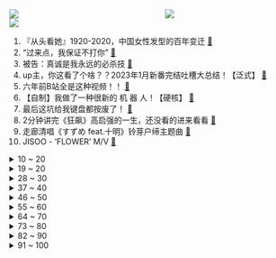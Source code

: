 <div >
	<a style="float:left;width:55%;" href = "https://github.com/anuraghazra/github-readme-stats">
	 <img src = "https://github-readme-stats.vercel.app/api?username=iuuuuuaena&theme=buefy&show_icons=true"/>
	</a>
	<a  style="float:right;width:45%" href = "https://github.com/anuraghazra/github-readme-stats">
	 <img  src="https://github-readme-stats.vercel.app/api/top-langs/?username=anuraghazra&layout=compact"/>
	</a>
	</div>

[![](https://img.shields.io/badge/jxd-@jxdgogogo.xyz-yellowgreen.svg)](https://www.jxdgogogo.xyz)<br>
1. 『从头看她』1920-2020，中国女性发型的百年变迁 [:link:](//www.bilibili.com/video/BV1qm4y1r7BB) <br>
2. “过来点，我保证不打你” [:link:](//www.bilibili.com/video/BV1tN411N7jN) <br>
3. 被告：真诚是我永远的必杀技 [:link:](//www.bilibili.com/video/BV1gg4y1G7Fx) <br>
4. up主，你这看了个啥？？2023年1月新番完结吐槽大总结！【泛式】 [:link:](//www.bilibili.com/video/BV1Bh411375J) <br>
5. 六年前B站全是这种视频！！ [:link:](//www.bilibili.com/video/BV1XL411X7nQ) <br>
6. 【自制】我做了一种很新的 机 器 人！【硬核】 [:link:](//www.bilibili.com/video/BV1Uh41137Th) <br>
7. 最后这坑给我键盘都按废了！ [:link:](//www.bilibili.com/video/BV1vN411N73u) <br>
8. 2分钟讲完《狂飙》高启强的一生，还没看的进来看看 [:link:](//www.bilibili.com/video/BV1PT411B73G) <br>
9. 走廊清唱《すずめ feat.十明》铃芽户缔主题曲 [:link:](//www.bilibili.com/video/BV1oT411q77o) <br>
10. JISOO - ‘FLOWER’ M/V [:link:](//www.bilibili.com/video/BV1RX4y1R7w1) <br>
<details>
<summary>10 ~ 20</summary>

11. 死了，但没死透的小奶猫 [:link:](//www.bilibili.com/video/BV1NV4y1Q7bk) <br>
12. 假如穿越到古代你没钱花怎么办？这条视频看完你就赚了！！ [:link:](//www.bilibili.com/video/BV15c41157Kf) <br>
13. 《原神》3.6版本PV：「盛典与慧业」 [:link:](//www.bilibili.com/video/BV1Ds4y1J7n3) <br>
14. 炸裂！《越狱兔》到底有多离谱？动画界最强战力？ [:link:](//www.bilibili.com/video/BV1PY4y1D7Xs) <br>
15. 美国最贵炸鸡VS肯德基！！$600美金一份的炸鸡，值得吗？ [:link:](//www.bilibili.com/video/BV1oM411M7WX) <br>
16. 两代大帝对望！看看什么叫俄罗斯巅峰时刻！《叶卡捷琳娜》S2P8 [:link:](//www.bilibili.com/video/BV17a4y1M7DB) <br>
17. 很内向，出门只走下水道 [:link:](//www.bilibili.com/video/BV1Ng4y1x7QM) <br>
18. 酥酥脆脆香猪!小傲抱头痛哭！ [:link:](//www.bilibili.com/video/BV1sL411S7L9) <br>
19. 全网首测！体验美国最刺激的户外活动！超级震撼！ [:link:](//www.bilibili.com/video/BV1qm4y1r7ZG) <br>
</details>
<details>
<summary>19 ~ 20</summary>

20. BBOX超燃演奏《无期迷途》 [:link:](//www.bilibili.com/video/BV1mT411q7KA) <br>
21. 那个被骂上热搜的高三女生，得到大家的道歉了吗？ [:link:](//www.bilibili.com/video/BV1Ks4y1U7AR) <br>
22. 我终于知道为什么情侣爬完泰山不是结婚就是分手 [:link:](//www.bilibili.com/video/BV1t84y1g7Gj) <br>
23. 《家人们谁懂啊》原来配音是她，这是娶了一个黄瓜条吗！ [:link:](//www.bilibili.com/video/BV1kM4y1U7ms) <br>
24. 「原梦冒险团」第一集：出发！向着星辰与深渊！ [:link:](//www.bilibili.com/video/BV1Gh41137Xf) <br>
25. 中文互联网的凋零，正在杀死中国人工智能的未来【为什么我们搞不出ChatGPT】 [:link:](//www.bilibili.com/video/BV1Nm4y1z7AT) <br>
26. 【蔚蓝档案】首曝PV——欢迎来到基沃托斯！ [:link:](//www.bilibili.com/video/BV11v4y1V7am) <br>
27. 《重返未来：1999》三测PV 招募开启 中配实装！ [:link:](//www.bilibili.com/video/BV1PT411z7AB) <br>
28. “我高考山东省第三，妈妈知道后，却一点都不开心” [:link:](//www.bilibili.com/video/BV1vk4y1i7pS) <br>
</details>
<details>
<summary>28 ~ 30</summary>

29. 当家人发现你互联网上的嘴脸 [:link:](//www.bilibili.com/video/BV18o4y1H7WZ) <br>
30. 原来真的有人会一秒脸红.... [:link:](//www.bilibili.com/video/BV1is4y1D7Pg) <br>
31. 猫猫打字太慢了 [:link:](//www.bilibili.com/video/BV1wN411N7mQ) <br>
32. 水 视 频 [:link:](//www.bilibili.com/video/BV12a4y1M7FL) <br>
33. 探秘全世界最危险餐厅！1000 °C火山岩浆烤肉！到底有多好吃？ [:link:](//www.bilibili.com/video/BV1X84y1M7Wb) <br>
34. ChatGPT六步提问法：你若诚心发问，它会给你一篇惊艳论文！ [:link:](//www.bilibili.com/video/BV16s4y177Pz) <br>
35. 【全网最详】旅美熊猫究竟有没有被虐待？官方反复辟谣没人听？ [:link:](//www.bilibili.com/video/BV1hs4y1U7gs) <br>
36. 谁懂！滑跪拥抱真的很绝！导演的封神动作设计再次出现，救赎感拉满！！ [:link:](//www.bilibili.com/video/BV1HN411N7Jb) <br>
37. 康帅傅：我就是这被这破玩意卷死的 [:link:](//www.bilibili.com/video/BV1kT411q7FQ) <br>
</details>
<details>
<summary>37 ~ 40</summary>

38. 【罗翔】多数即正义？从苏格拉底之死聊起 [:link:](//www.bilibili.com/video/BV1Po4y1W7Qv) <br>
39. 网曝我们是假情侣，回应一些瓜 [:link:](//www.bilibili.com/video/BV1eg4y137rx) <br>
40. 【全球独家】卧槽！英雄联盟和乐高合作了！ [:link:](//www.bilibili.com/video/BV12V4y1Q7Zp) <br>
41. 【钢铁雄心4】全流程新手教学 | 5500小时带你入门 [:link:](//www.bilibili.com/video/BV1P84y1g7JN) <br>
42. 《艺术人生》 [:link:](//www.bilibili.com/video/BV1s84y1g7iS) <br>
43. 【四川话版】铃芽之旅❌痔疮之旅✅ [:link:](//www.bilibili.com/video/BV1sm4y1z7Lt) <br>
44. 学校本地的埃及人 [:link:](//www.bilibili.com/video/BV1FV4y1Q7Lo) <br>
45. 【何同学】我们做了一台中文打字机... [:link:](//www.bilibili.com/video/BV1Sk4y1471G) <br>
46. 钢筋直男和女同事AA，4000元到美术馆看上海夜景？？？【凭啥这么贵ep55-ROOF P.M. Modern Dining】 [:link:](//www.bilibili.com/video/BV1B84y1M7Eh) <br>
</details>
<details>
<summary>46 ~ 50</summary>

47. 菜鸟翻跳Wonder Girls 《Tell Me》｜五套一键换装 [:link:](//www.bilibili.com/video/BV1Go4y1H7Mh) <br>
48. 你可能真的一点没看懂茄子哭马 [:link:](//www.bilibili.com/video/BV1co4y1W7eY) <br>
49. 感受一下被狗狗追杀的感觉 [:link:](//www.bilibili.com/video/BV14s4y177Ye) <br>
50. 《小川同学是女生》DLC 后日谈 [:link:](//www.bilibili.com/video/BV1HM4y1U7dN) <br>
51. “笑死，这要能出神里，我直接送你满命...我趣！” [:link:](//www.bilibili.com/video/BV1Th41137er) <br>
52. 在这个身体工作真的辛苦大家了 [:link:](//www.bilibili.com/video/BV1WV4y1Q78u) <br>
53. 在襄阳吃肉嗦面太爽了吧？！红红辣辣，50一人牛肉吃到撑！ [:link:](//www.bilibili.com/video/BV1xM4y1U7vd) <br>
54. YG是真不会扬长避短啊？ [:link:](//www.bilibili.com/video/BV1Qm4y1z7zh) <br>
55. 当！日！剧！遇！上！方！言！ [:link:](//www.bilibili.com/video/BV1Bm4y1z7Yr) <br>
</details>
<details>
<summary>55 ~ 60</summary>

56. 做UP主三年！用全部收益开了一家二次元店！！！ [:link:](//www.bilibili.com/video/BV1tv4y1V7wK) <br>
57. 师父 完整版 [:link:](//www.bilibili.com/video/BV1sM411M7Cq) <br>
58. 杭州498日料自助餐，居然缺斤少两 [:link:](//www.bilibili.com/video/BV1po4y1W7hy) <br>
59. 《多人生化，但是明日方舟》 [:link:](//www.bilibili.com/video/BV1Ks4y1U755) <br>
60. 【TF家族】《一起去做的N件事》第二十件事：一起来采访吧（bushi）【愚人节特辑】 [:link:](//www.bilibili.com/video/BV1kL411m7Wp) <br>
61. 泪失禁体质真的主打的就是一个尴尬！！你有泪失禁体质吗？ [:link:](//www.bilibili.com/video/BV1ds4y1J7tv) <br>
62. 真正的埃及人看《刺客信条起源》会有什么反应！ [:link:](//www.bilibili.com/video/BV1Gj411w7GW) <br>
63. 我终于把这道暗黑甜品给做出来了！ [:link:](//www.bilibili.com/video/BV1es4y177p6) <br>
64. 千颗碎片实拍魔刀千刃（下）！用科学打破梦想与现实的界限吧！ [:link:](//www.bilibili.com/video/BV1Dj411w72V) <br>
</details>
<details>
<summary>64 ~ 70</summary>

65. 《崩坏3》全新S级角色「织羽梦旌」& SP角色「终末协理0017」预告 [:link:](//www.bilibili.com/video/BV1m84y1g7N9) <br>
66. 爆肝32天我用12亿方块还原渊下宫！【方块提瓦特#02渊下宫篇】 [:link:](//www.bilibili.com/video/BV12g4y137jZ) <br>
67. 建议佩戴耳机食用！来自宇宙的神秘声音 [:link:](//www.bilibili.com/video/BV1yL411S712) <br>
68. 把成年鳄鱼养家里是什么样的体验？ [:link:](//www.bilibili.com/video/BV1DM4y1U7uM) <br>
69. 堕落变异！看着可爱女主长出触手！这游戏结局惨得过分！ [:link:](//www.bilibili.com/video/BV13g4y1G7Ad) <br>
70. 【危机合约#12】全网首杀 危机等级34 再赴起源 [:link:](//www.bilibili.com/video/BV1tc41157EC) <br>
71. 这些网红绿植🧐懒人手残党别来沾边 [:link:](//www.bilibili.com/video/BV1zs4y1J7Uj) <br>
72. “教令院六杰” [:link:](//www.bilibili.com/video/BV18j411w7Yy) <br>
73. 回来吧我的蔡徐坤！ [:link:](//www.bilibili.com/video/BV1zo4y1W7Gj) <br>
</details>
<details>
<summary>73 ~ 80</summary>

74. 杨戬：还好我技高一筹 [:link:](//www.bilibili.com/video/BV1Wj411w7wt) <br>
75. 18岁被性侵、造黄谣！暴力女画家如何复仇？【透明的她06】 [:link:](//www.bilibili.com/video/BV1Pg4y1G7ER) <br>
76. 【4K 极致卡点】奥特银河格斗 究极vs绝对 宇宙两大黑帮村口干架 [:link:](//www.bilibili.com/video/BV1Jo4y1W76U) <br>
77. 瘦下来对一个人颜值影响能有多大？ [:link:](//www.bilibili.com/video/BV1vc411V7H4) <br>
78. 高情商秘书VS低情商秘书 [:link:](//www.bilibili.com/video/BV1CL411m7Qe) <br>
79. 【𝟰𝗞】“仅此98秒”带你感受新海诚那些无法超越绝美的画面！！ [:link:](//www.bilibili.com/video/BV1kL411X7HL) <br>
80. 小呆呆喜提标准差事 [:link:](//www.bilibili.com/video/BV1A24y1j7yb) <br>
81. 十二生肖拟人妆容——子鼠 [:link:](//www.bilibili.com/video/BV1ts4y177y7) <br>
82. 原来第一次网恋奔现时女友就馋我身子了！ [:link:](//www.bilibili.com/video/BV14M4y1U7W3) <br>
</details>
<details>
<summary>82 ~ 90</summary>

83. 怎么脱离网红妆画出精致感 手把手塑造一眼脱俗的气质 名媛妆化妆 [:link:](//www.bilibili.com/video/BV1RM4y1m74j) <br>
84. 【大背头也很可爱的初音ミク】强风大背头【Full ver.】 [:link:](//www.bilibili.com/video/BV1D24y1L7Ch) <br>
85. 我不允许还有人不知道万叶偷帽子这个梗！ [:link:](//www.bilibili.com/video/BV1NN411N7oT) <br>
86. 看完它，我觉得国产电影有希望啦！ [:link:](//www.bilibili.com/video/BV1tj411w7ri) <br>
87. 【医学博士】如何拯救透支的肾？I 少了一个肾，你还能活多久？ [:link:](//www.bilibili.com/video/BV11a4y1M74m) <br>
88. 芬兰一家人体验麻辣烫店干饭太过瘾！抱盆嗦粉到迷糊！吃到脸扭曲！搬离旧屋我哭成泪人。。。 [:link:](//www.bilibili.com/video/BV1TX4y1k7WG) <br>
89. 我花了一晚上时间让外挂坐牢！ [:link:](//www.bilibili.com/video/BV1ks4y1777S) <br>
90. 【阿斗】20万人打出8.5分，上映26年，至今被奉为高智商犯罪巅峰之作！爱德华·诺顿处女作《一级恐惧》 [:link:](//www.bilibili.com/video/BV1yT411q73N) <br>
91. 耗时半年的呕心之作，带你跨越数万年，去了解神秘的非洲文明 [:link:](//www.bilibili.com/video/BV1iN411P71T) <br>
</details>
<details>
<summary>91 ~ 100</summary>

92. 去看花吧，带着家里的老顽童和小顽皮！ [:link:](//www.bilibili.com/video/BV11M4y127ij) <br>
93. 给相亲女生发试卷 [:link:](//www.bilibili.com/video/BV1TT411B75a) <br>
94. 【原神】《有香自西来·寻味北地》全角色食物喜好/活动攻略/喜欢/讨厌/食物/原神3.5 [:link:](//www.bilibili.com/video/BV1i84y1g7cF) <br>
95. 假如情侣吵架讲礼貌时# 情侣日常 [:link:](//www.bilibili.com/video/BV1vX4y1R7ya) <br>
96. 明天就去夜市摆摊卖这个！一定能发财！ [:link:](//www.bilibili.com/video/BV1ja4y1M7qY) <br>
97. 【每日亿遍】Happy猫教你唱happy歌 [:link:](//www.bilibili.com/video/BV1NX4y1d7d7) <br>
98. 好家伙这哪是深夜专车 是不简单特快吧 [:link:](//www.bilibili.com/video/BV17o4y1W7dR) <br>
99. 让员工丢脸丢到时代广场！ [:link:](//www.bilibili.com/video/BV1PN411N7xs) <br>
100. 韩国学校为什么像监狱？学校与监狱的规训方式对比 [:link:](//www.bilibili.com/video/BV1F24y1j7Qe) <br>
</details>
